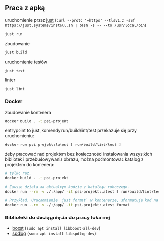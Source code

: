 ## Praca z apką

uruchomienie przez [just](https://github.com/casey/just) (`curl --proto '=https' --tlsv1.2 -sSf https://just.systems/install.sh | bash -s -- --to /usr/local/bin`)

```bash
just run
```

zbudowanie

```bash
just build
```

uruchomienie testów

```bash
just test
```

linter

```bash
just lint
```

### Docker

zbudowanie kontenera

```bash
docker build . -t psi-projekt
```

entrypoint to just, komendy run/build/lint/test przekazuje się przy uruchomieniu:

```bash
docker run psi-projekt:latest [ run/build/lint/test ]
```

żeby pracować nad projektem bez konieczności instalowania wszystkich bibliotek i przebudowywania obrazu, można podmontować katalog z projektem do kontenera:

```bash
# tylko raz.
docker build . -t psi-projekt

# Zawsze działa na aktualnym kodzie z katalogu roboczego.
docker run --rm -v ./:/app/ -it psi-projekt:latest [ run/build/lint/test ]

# Przykład. Uruchomienie `just format` w kontenerze, sformatuje kod na lokalnej maszynie. Bez konieczności instalowania narzędzi.
docker run --rm -v ./:/app/ -it psi-projekt:latest format
```

### Biblioteki do dociągnięcia do pracy lokalnej

* [boost](https://www.boost.org/) (`sudo apt install libboost-all-dev`)
* [spdlog](https://github.com/gabime/spdlog) (`sudo apt install libspdlog-dev`)
